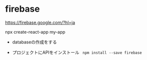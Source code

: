 # firebase
https://firebase.google.com/?hl=ja

npx create-react-app my-app

- databaseの作成をする

- プロジェクトにAPIをインストール
` npm install --save firebase`

